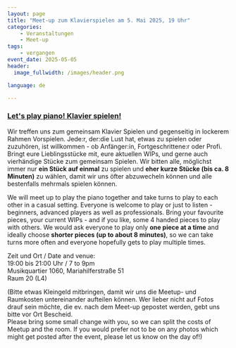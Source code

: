 ```yaml
---
layout: page
title: "Meet-up zum Klavierspielen am 5. Mai 2025, 19 Uhr"
categories:
    - Veranstaltungen
    - Meet-up
tags:
    - vergangen
event_date: 2025-05-05
header:
  image_fullwidth: /images/header.png

language: de

---
```


### [Let's play piano! Klavier spielen!](https://www.meetup.com/klavierfreude/events/305557094/)

Wir treffen uns zum gemeinsam Klavier Spielen und gegenseitig in lockerem Rahmen Vorspielen. Jede:r, der:die Lust hat, etwas zu spielen oder zuzuhören, ist willkommen - ob Anfänger:in, Fortgeschrittene:r oder Profi. Bringt eure Lieblingsstücke mit, eure aktuellen WIPs, und gerne auch vierhändige Stücke zum gemeinsam Spielen. Wir bitten alle, möglichst immer nur **ein Stück auf einmal** zu spielen und **eher kurze Stücke (bis ca. 8 Minuten)** zu wählen, damit wir uns öfter abzuwecheln können und alle bestenfalls mehrmals spielen können.

We will meet up to play the piano together and take turns to play to each other in a casual setting. Everyone is welcome to play or just to listen - beginners, advanced players as well as professionals. Bring your favourite pieces, your current WIPs - and if you like, some 4 handed pieces to play with others. We would ask everyone to play only **one piece at a time** and ideally choose **shorter pieces (up to about 8 minutes)**, so we can take turns more often and everyone hopefully gets to play multiple times.

Zeit und Ort / Date and venue:<br>
19:00 bis 21:00 Uhr / 7 to 9pm <br>
Musikquartier 1060, Mariahilferstraße 51<br>
Raum 20 (L4)

(Bitte etwas Kleingeld mitbringen, damit wir uns die Meetup- und Raumkosten untereinander aufteilen können. Wer lieber nicht auf Fotos drauf sein möchte, die ev. nach dem Meet-up gepostet werden, gebt uns bitte vor Ort Bescheid.<br>
Please bring some small change with you, so we can split the costs of Meetup and the room. If you would prefer not to be on any photos which might get posted after the event, please let us know on the day of!)



<div
    data-service="googlemaps"
    data-id="!1m18!1m12!1m3!1d2659.370150033962!2d16.35147111213612!3d48.19948587113054!2m3!1f0!2f0!3f0!3m2!1i1024!2i768!4f13.1!3m3!1m2!1s0x476d078eee1a255d%3A0x59a0b66eb49dad17!2sMariahilfer%20Str.%2051%2C%201060%20Wien!5e0!3m2!1sen!2sat!4v1705917967905!5m2!1sen!2sat"
    data-autoscale
></div>



